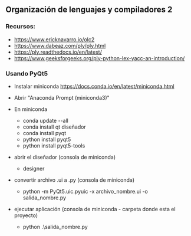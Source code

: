 ## Organización de lenguajes y compiladores 2 


### Recursos:
- https://www.ericknavarro.io/olc2
- https://www.dabeaz.com/ply/ply.html
- https://ply.readthedocs.io/en/latest/
- https://www.geeksforgeeks.org/ply-python-lex-yacc-an-introduction/



### Usando PyQt5 

- Instalar miniconda https://docs.conda.io/en/latest/miniconda.html 
- Abrir "Anaconda Prompt (miniconda3)"
- En miniconda          
    - conda update --all
    - conda install qt           diseñador
    - conda install pyqt
    - python install pyqt5
    - python install pyqt5-tools


- abrir el diseñador (consola de miniconda) 
    - designer

- convertir archivo .ui a .py (consola de miniconda)
    - python -m PyQt5.uic.pyuic -x archivo_nombre.ui -o salida_nombre.py

- ejecutar aplicación (consola de miniconda - carpeta donde esta el proyecto)
    - python .\salida_nombre.py

    
